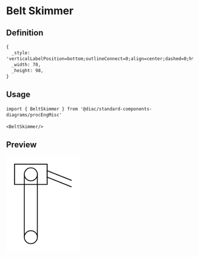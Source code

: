 # Belt Skimmer

## Definition

```
{
  _style: 'verticalLabelPosition=bottom;outlineConnect=0;align=center;dashed=0;html=1;verticalAlign=top;shape=mxgraph.pid.misc.belt_skimmer;',
  _width: 70,
  _height: 98,
}
```

## Usage

```
import { BeltSkimmer } from '@diac/standard-components-diagrams/procEngMisc'

<BeltSkimmer/>
```

## Preview

<img src="./belt-skimmer.png" width="200"/>

